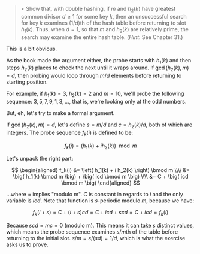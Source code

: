 > $\star$ Show that, with double hashing, if $m$ and $h_2(k)$ have greatest
> common divisor $d \ge 1$ for some key $k$, then an unsuccessful search for key
> $k$ examines $(1/d)$th of the hash table before returning to slot $h_1(k)$.
> Thus, when $d = 1$, so that $m$ and $h_2(k)$ are relatively prime, the search
> may examine the entire hash table. (_Hint_: See Chapter 31.)

This is a bit obvious.

As the book made the argument either, the probe starts with $h_1(k)$ and then
steps $h_2(k)$ places to check the next until it wraps around. If $\gcd(h_2(k),
m) = d$, then probing would loop through $m/d$ elements before returning to
starting position.

For example, if $h_1(k) = 3$, $h_2(k) = 2$ and $m = 10$, we'll probe the
following sequence: $3, 5, 7, 9, 1, 3, \ldots$, that is, we're looking only at
the odd numbers.

But, eh, let's try to make a formal argument.

If $\gcd(h_2(k), m) = d$, let's define $s = m/d$ and $c = h_2(k)/d$, both of
which are integers. The probe sequence $f_k(i)$ is defined to be:

$$ f_k(i) = \left( h_1(k) + i h_2(k) \right) \mod m $$

Let's unpack the right part:

$$
    \begin{aligned}
      f_k(i) &= \left( h_1(k) + i h_2(k) \right) \bmod m \\\\
             &= \big( h_1(k) \bmod m \big) + \big( icd \bmod m \big) \\\\
             &= C + \big( icd \bmod m \big)
    \end{aligned}
$$

...where $=$ implies "modulo m". $C$ is constant in regards to $i$ and the only
variable is $icd$. Note that function is $s$-periodic modulo $m$, because we
have:

$$ f_k(i + s) = C + (i + s)cd = C + icd + scd = C + icd = f_k(i) $$

Because $scd = mc = 0$ (modulo m). This means it can take $s$ distinct values,
which means the probe sequence examines $s/m$th of the table before returning to
the initial slot. $s/m = s/(sd) = 1/d$, which is what the exercise asks us to
prove.
